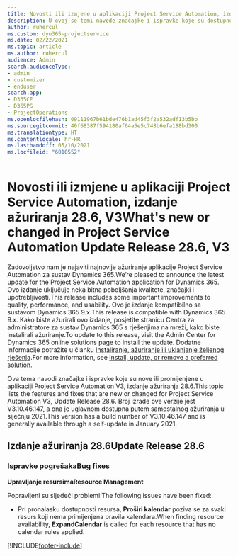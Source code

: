 ```yaml
---
title: Novosti ili izmjene u aplikaciji Project Service Automation, izdanje ažuriranja 28.6, hitni popravak, V3
description: U ovoj se temi navode značajke i ispravke koje su dostupne u izdanju ažuriranja 28.6. hitnog popravka aplikacije Project Service Automation, V3.
author: ruhercul
ms.custom: dyn365-projectservice
ms.date: 02/22/2021
ms.topic: article
ms.author: ruhercul
audience: Admin
search.audienceType:
- admin
- customizer
- enduser
search.app:
- D365CE
- D365PS
- ProjectOperations
ms.openlocfilehash: 09111967b61bde476b1ad45f3f2a532adf13b5bb
ms.sourcegitcommit: 40f68387f594180af64a5e5c748b6efa188bd300
ms.translationtype: HT
ms.contentlocale: hr-HR
ms.lasthandoff: 05/10/2021
ms.locfileid: "6010552"
---
```

# <a name="whats-new-or-changed-in-project-service-automation-update-release-286-v3"></a><span data-ttu-id="7b745-103">Novosti ili izmjene u aplikaciji Project Service Automation, izdanje ažuriranja 28.6, V3</span><span class="sxs-lookup"><span data-stu-id="7b745-103">What's new or changed in Project Service Automation Update Release 28.6, V3</span></span>

<span data-ttu-id="7b745-104">Zadovoljstvo nam je najaviti najnovije ažuriranje aplikacije Project Service Automation za sustav Dynamics 365.</span><span class="sxs-lookup"><span data-stu-id="7b745-104">We’re pleased to announce the latest update for the Project Service Automation application for Dynamics 365.</span></span> <span data-ttu-id="7b745-105">Ovo izdanje uključuje neka bitna poboljšanja kvalitete, značajki i upotrebljivosti.</span><span class="sxs-lookup"><span data-stu-id="7b745-105">This release includes some important improvements to quality, performance, and usability.</span></span> <span data-ttu-id="7b745-106">Ovo je izdanje kompatibilno sa sustavom Dynamics 365 9.x.</span><span class="sxs-lookup"><span data-stu-id="7b745-106">This release is compatible with Dynamics 365 9.x.</span></span> <span data-ttu-id="7b745-107">Kako biste ažurirali ovo izdanje, posjetite stranicu Centra za administratore za sustav Dynamics 365 s rješenjima na mreži, kako biste instalirali ažuriranje.</span><span class="sxs-lookup"><span data-stu-id="7b745-107">To update to this release, visit the Admin Center for Dynamics 365 online solutions page to install the update.</span></span> <span data-ttu-id="7b745-108">Dodatne informacije potražite u članku [Instaliranje, ažuriranje ili uklanjanje željenog rješenja](/power-platform/admin/install-remove-preferred-solution).</span><span class="sxs-lookup"><span data-stu-id="7b745-108">For more information, see [Install, update, or remove a preferred solution](/power-platform/admin/install-remove-preferred-solution).</span></span>

<span data-ttu-id="7b745-109">Ova tema navodi značajke i ispravke koje su nove ili promijenjene u aplikaciji Project Service Automation V3, izdanje ažuriranja 28.6.</span><span class="sxs-lookup"><span data-stu-id="7b745-109">This topic lists the features and fixes that are new or changed for Project Service Automation V3, Update Release 28.6.</span></span> <span data-ttu-id="7b745-110">Broj izrade ove verzije jest V3.10.46.147, a ona je uglavnom dostupna putem samostalnog ažuriranja u siječnju 2021.</span><span class="sxs-lookup"><span data-stu-id="7b745-110">This version has a build number of V3.10.46.147 and is generally available through a self-update in January 2021.</span></span>

## <a name="update-release-286"></a><span data-ttu-id="7b745-111">Izdanje ažuriranja 28.6</span><span class="sxs-lookup"><span data-stu-id="7b745-111">Update Release 28.6</span></span>

### <a name="bug-fixes"></a><span data-ttu-id="7b745-112">Ispravke pogrešaka</span><span class="sxs-lookup"><span data-stu-id="7b745-112">Bug fixes</span></span>


<span data-ttu-id="7b745-113">**Upravljanje resursima**</span><span class="sxs-lookup"><span data-stu-id="7b745-113">**Resource Management**</span></span>

<span data-ttu-id="7b745-114">Popravljeni su sljedeći problemi:</span><span class="sxs-lookup"><span data-stu-id="7b745-114">The following issues have been fixed:</span></span>

- <span data-ttu-id="7b745-115">Pri pronalasku dostupnosti resursa, **Proširi kalendar** poziva se za svaki resurs koji nema primijenjena pravila kalendara.</span><span class="sxs-lookup"><span data-stu-id="7b745-115">When finding resource availability, **ExpandCalendar** is called for each resource that has no calendar rules applied.</span></span>


[!INCLUDE[footer-include](../includes/footer-banner.md)]